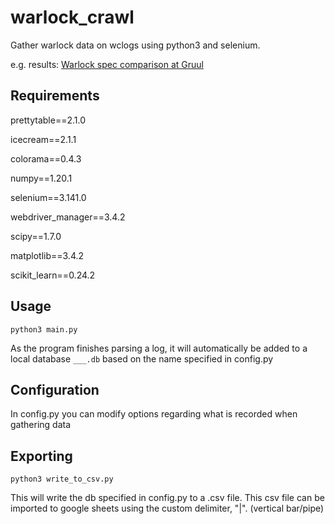 # warlock_crawl
Gather warlock data on wclogs using python3 and selenium.

e.g. results: [Warlock spec comparison at Gruul](https://docs.google.com/spreadsheets/d/1eddYWdusO0IWOEWGogHrkeZ0IXYlRBI4pBv39HNu-0k/edit?usp=sharing)

## Requirements

prettytable==2.1.0

icecream==2.1.1

colorama==0.4.3

numpy==1.20.1

selenium==3.141.0

webdriver_manager==3.4.2

scipy==1.7.0

matplotlib==3.4.2

scikit_learn==0.24.2

## Usage
`python3 main.py`

As the program finishes parsing a log, it will automatically be added to a local database `___.db` based on the name specified in config.py

## Configuration
In config.py you can modify options regarding what is recorded when gathering data

## Exporting
`python3 write_to_csv.py`

This will write the db specified in config.py to a .csv file.  This csv file can be imported to google sheets using the custom delimiter, "|". (vertical bar/pipe)
